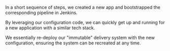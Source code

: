 In a short sequence of steps, we created a new app and bootstrapped the corresponding pipeline in Jenkins. 

By leveraging our configuration code, we can quickly get up and running for a new application with a similar tech stack. 

We essentially re-deploy our "immutable" delivery system with the new configuration, ensuring the system can be recreated at any time.
